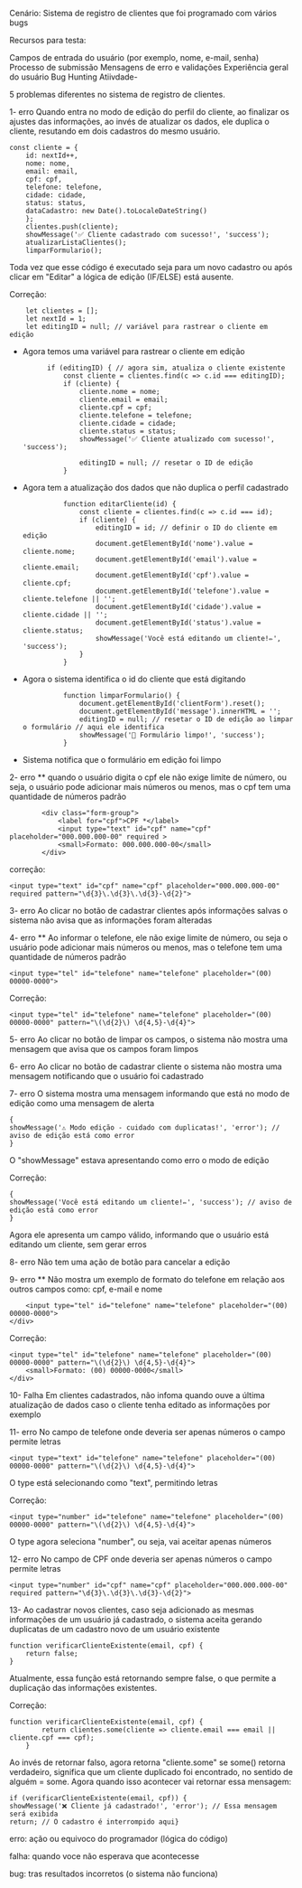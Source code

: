 Cenário: Sistema de registro de clientes que foi programado com vários bugs

Recursos para testa:

Campos de entrada do usuário (por exemplo, nome, e-mail, senha)
Processo de submissão
Mensagens de erro e validações
Experiência geral do usuário
Bug Hunting
Atiivdade-

5 problemas diferentes no sistema de registro de clientes.

1- erro
Quando entra no modo de edição do perfil do cliente, ao finalizar os ajustes das informações, ao invés de atualizar os dados, ele duplica o cliente, resutando em dois cadastros do mesmo usuário.

    const cliente = {
        id: nextId++,
        nome: nome,
        email: email,
        cpf: cpf,
        telefone: telefone,
        cidade: cidade,
        status: status,
        dataCadastro: new Date().toLocaleDateString()
        };
        clientes.push(cliente);
        showMessage('✅ Cliente cadastrado com sucesso!', 'success');
        atualizarListaClientes();
        limparFormulario();

Toda vez que esse código é executado seja para um novo cadastro ou após clicar em "Editar" a lógica de edição (IF/ELSE) está ausente.

Correção:

        let clientes = [];
        let nextId = 1;
        let editingID = null; // variável para rastrear o cliente em edição

- Agora temos uma variável para rastrear o cliente em edição

            if (editingID) { // agora sim, atualiza o cliente existente
                const cliente = clientes.find(c => c.id === editingID);
                if (cliente) {
                    cliente.nome = nome;
                    cliente.email = email;
                    cliente.cpf = cpf;
                    cliente.telefone = telefone;
                    cliente.cidade = cidade;
                    cliente.status = status;
                    showMessage('✅ Cliente atualizado com sucesso!', 'success');

                    editingID = null; // resetar o ID de edição
                }
- Agora tem a atualização dos dados que não duplica o perfil cadastrado


                function editarCliente(id) {
                    const cliente = clientes.find(c => c.id === id);
                    if (cliente) {
                        editingID = id; // definir o ID do cliente em edição
                        document.getElementById('nome').value = cliente.nome;
                        document.getElementById('email').value = cliente.email;
                        document.getElementById('cpf').value = cliente.cpf;
                        document.getElementById('telefone').value = cliente.telefone || '';
                        document.getElementById('cidade').value = cliente.cidade || '';
                        document.getElementById('status').value = cliente.status;
                        showMessage('Você está editando um cliente!✏️', 'success');  
                    }
                }

- Agora o sistema identifica o id do cliente que está digitando

                function limparFormulario() {
                    document.getElementById('clientForm').reset();
                    document.getElementById('message').innerHTML = '';
                    editingID = null; // resetar o ID de edição ao limpar o formulário // aqui ele identifica
                    showMessage('🧹 Formulário limpo!', 'success');
                }
- Sistema notifica que o formulário em edição foi limpo

2- erro ** 
quando o usuário digita o cpf ele não exige limite de número, ou seja, o usuário pode adicionar mais números ou menos, mas o cpf tem uma quantidade de números padrão

            <div class="form-group">
                <label for="cpf">CPF *</label>
                <input type="text" id="cpf" name="cpf" placeholder="000.000.000-00" required > 
                <small>Formato: 000.000.000-00</small>
            </div>
correção:

    <input type="text" id="cpf" name="cpf" placeholder="000.000.000-00" required pattern="\d{3}\.\d{3}\.\d{3}-\d{2}">

3- erro
Ao clicar no botão de cadastrar clientes após informações salvas o sistema não avisa que as informações foram alteradas


4- erro ** 
Ao informar o telefone, ele não exige limite de número, ou seja o usuário pode adicionar mais números ou menos, mas o telefone tem uma quantidade de números padrão

    <input type="tel" id="telefone" name="telefone" placeholder="(00) 00000-0000">
                
Correção:

    <input type="tel" id="telefone" name="telefone" placeholder="(00) 00000-0000" pattern="\(\d{2}\) \d{4,5}-\d{4}">

5- erro 
Ao clicar no botão de limpar os campos, o sistema não mostra uma mensagem que avisa que os campos foram limpos

6- erro 
Ao clicar no botão de cadastrar cliente o sistema não mostra uma mensagem notificando que o usuário foi cadastrado


7- erro 
O sistema mostra uma mensagem informando que está no modo de edição como uma mensagem de alerta

    {
    showMessage('⚠️ Modo edição - cuidado com duplicatas!', 'error'); // aviso de edição está como error 
    }
O "showMessage" estava apresentando como erro o modo de edição 

Correção:

    {
    showMessage('Você está editando um cliente!✏️', 'success'); // aviso de edição está como error 
    }
Agora ele apresenta um campo válido, informando que o usuário está editando um cliente, sem gerar erros

8- erro 
Não tem uma ação de botão para cancelar a edição


9- erro ** 
Não mostra um exemplo de formato do telefone em relação aos outros campos como: cpf, e-mail e nome

        <input type="tel" id="telefone" name="telefone" placeholder="(00) 00000-0000">
    </div>

Correção:

    <input type="tel" id="telefone" name="telefone" placeholder="(00) 00000-0000" pattern="\(\d{2}\) \d{4,5}-\d{4}">
        <small>Formato: (00) 00000-0000</small>
    </div>

10- Falha 
Em clientes cadastrados, não infoma quando ouve a última atualização de dados caso o cliente tenha editado as informações por exemplo

11- erro 
No campo de telefone onde deveria ser apenas números o campo permite letras

    <input type="text" id="telefone" name="telefone" placeholder="(00) 00000-0000" pattern="\(\d{2}\) \d{4,5}-\d{4}">

O type está selecionando como "text", permitindo letras

Correção:

    <input type="number" id="telefone" name="telefone" placeholder="(00) 00000-0000" pattern="\(\d{2}\) \d{4,5}-\d{4}">
    

O type agora seleciona "number", ou seja, vai aceitar apenas números

12- erro 
No campo de CPF onde deveria ser apenas números o campo permite letras

    <input type="number" id="cpf" name="cpf" placeholder="000.000.000-00" required pattern="\d{3}\.\d{3}\.\d{3}-\d{2}">

13- Ao cadastrar novos clientes, caso seja adicionado as mesmas informações de um usuário já cadastrado, o sistema aceita gerando duplicatas de um cadastro novo de um usuário existente

    function verificarClienteExistente(email, cpf) {
        return false;
    }

Atualmente, essa função está retornando sempre false, o que permite a duplicação das informações existentes.

Correção:



    function verificarClienteExistente(email, cpf) {
            return clientes.some(cliente => cliente.email === email || cliente.cpf === cpf);
        }

Ao invés de retornar falso, agora retorna "cliente.some" se some() retorna verdadeiro, significa que um cliente duplicado foi encontrado, no sentido de alguém = some. Agora quando isso acontecer vai retornar essa mensagem:

    if (verificarClienteExistente(email, cpf)) {
    showMessage('❌ Cliente já cadastrado!', 'error'); // Essa mensagem será exibida
    return; // O cadastro é interrompido aqui}







erro: ação ou equivoco do programador (lógica do código)

falha: quando voce não esperava que acontecesse

bug: tras resultados incorretos (o sistema não funciona)
